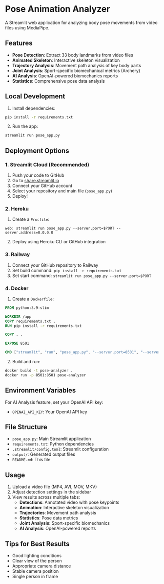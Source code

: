 # Pose Animation Analyzer

A Streamlit web application for analyzing body pose movements from video files using MediaPipe.

## Features

- **Pose Detection**: Extract 33 body landmarks from video files
- **Animated Skeleton**: Interactive skeleton visualization
- **Trajectory Analysis**: Movement path analysis of key body parts
- **Joint Analysis**: Sport-specific biomechanical metrics (Archery)
- **AI Analysis**: OpenAI-powered biomechanics reports
- **Statistics**: Comprehensive pose data analysis

## Local Development

1. Install dependencies:
```bash
pip install -r requirements.txt
```

2. Run the app:
```bash
streamlit run pose_app.py
```

## Deployment Options

### 1. Streamlit Cloud (Recommended)

1. Push your code to GitHub
2. Go to [share.streamlit.io](https://share.streamlit.io)
3. Connect your GitHub account
4. Select your repository and main file (`pose_app.py`)
5. Deploy!

### 2. Heroku

1. Create a `Procfile`:
```
web: streamlit run pose_app.py --server.port=$PORT --server.address=0.0.0.0
```

2. Deploy using Heroku CLI or GitHub integration

### 3. Railway

1. Connect your GitHub repository to Railway
2. Set build command: `pip install -r requirements.txt`
3. Set start command: `streamlit run pose_app.py --server.port=$PORT`

### 4. Docker

1. Create a `Dockerfile`:
```dockerfile
FROM python:3.9-slim

WORKDIR /app
COPY requirements.txt .
RUN pip install -r requirements.txt

COPY . .

EXPOSE 8501

CMD ["streamlit", "run", "pose_app.py", "--server.port=8501", "--server.address=0.0.0.0"]
```

2. Build and run:
```bash
docker build -t pose-analyzer .
docker run -p 8501:8501 pose-analyzer
```

## Environment Variables

For AI Analysis feature, set your OpenAI API key:
- `OPENAI_API_KEY`: Your OpenAI API key

## File Structure

- `pose_app.py`: Main Streamlit application
- `requirements.txt`: Python dependencies
- `.streamlit/config.toml`: Streamlit configuration
- `output/`: Generated output files
- `README.md`: This file

## Usage

1. Upload a video file (MP4, AVI, MOV, MKV)
2. Adjust detection settings in the sidebar
3. View results across multiple tabs:
   - **Detections**: Annotated video with pose keypoints
   - **Animation**: Interactive skeleton visualization
   - **Trajectories**: Movement path analysis
   - **Statistics**: Pose data metrics
   - **Joint Analysis**: Sport-specific biomechanics
   - **AI Analysis**: OpenAI-powered reports

## Tips for Best Results

- Good lighting conditions
- Clear view of the person
- Appropriate camera distance
- Stable camera position
- Single person in frame 